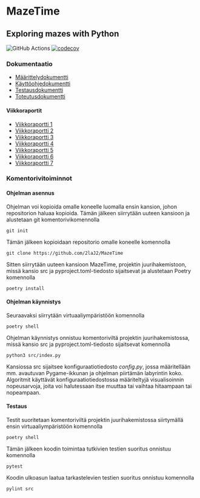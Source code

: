 # MazeTime 

## Exploring mazes with Python

![GitHub Actions](https://github.com/2laJ2/MazeTime/workflows/CI/badge.svg)
[![codecov](https://codecov.io/gh/2laJ2/MazeTime/branch/main/graph/badge.svg?token=obIX1oXHC8)](https://codecov.io/gh/2laJ2/MazeTime)

### Dokumentaatio

- [Määrittelydokumentti](/dokumentaatio/vaatimusmaarittely.md)
- [Käyttöohjedokumentti](/dokumentaatio/kayttoohje.md)
- [Testausdokumentti](/dokumentaatio/testaus.md)
- [Toteutusdokumentti](/dokumentaatio/toteutus.md)

#### Viikkoraportit

- [Viikkoraportti 1](/dokumentaatio/viikkoraportit/viikko1.md)
- [Viikkoraportti 2](/dokumentaatio/viikkoraportit/viikko2.md)
- [Viikkoraportti 3](/dokumentaatio/viikkoraportit/viikko3.md)
- [Viikkoraportti 4](/dokumentaatio/viikkoraportit/viikko4.md)
- [Viikkoraportti 5](/dokumentaatio/viikkoraportit/viikko5.md)
- [Viikkoraportti 6](/dokumentaatio/viikkoraportit/viikko6.md)
- [Viikkoraportti 7](/dokumentaatio/viikkoraportit/viikko7.md)

### Komentorivitoiminnot

#### Ohjelman asennus

Ohjelman voi kopioida omalle koneelle luomalla ensin kansion, johon repositorion haluaa kopioida. Tämän jälkeen siirrytään uuteen kansioon ja alustetaan git komentorivikomennolla

```
git init
```
Tämän jälkeen kopioidaan repositorio omalle koneelle komennolla 

```
git clone https://github.com/2laJ2/MazeTime
```
Sitten siirrytään uuteen kansioon MazeTime, projektin juurihakemistoon, missä kansio src ja pyproject.toml-tiedosto sijaitsevat ja alustetaan Poetry komennolla 

```
poetry install
```
#### Ohjelman käynnistys

Seuraavaksi siirrytään virtuaaliympäristöön komennolla

```
poetry shell
```

Ohjelman käynnistys onnistuu komentoriviltä projektin juurihakemistossa, missä kansio src ja pyproject.toml-tiedosto sijaitsevat komennolla

```
python3 src/index.py
```

Kansiossa src sijaitsee konfiguraatiotiedosto _config.py_, jossa määritellään mm. avautuvan Pygame-ikkunan ja ohjelman piirtämän labyrintin koko. Algoritmit käyttävät konfiguraatiotiedostossa määriteltyjä visualisoinnin nopeusarvoja, joita voi halutessaan itse muuttaa tai vaihtaa hitaampaan tai nopeampaan.

#### Testaus

Testit suoritetaan komentoriviltä projektin juurihakemistossa siirtymällä ensin virtuaaliympäristöön komennolla

```
poetry shell
```
Tämän jälkeen koodin toimintaa tutkivien testien suoritus onnistuu komennolla

```
pytest
```
Koodin ulkoasun laatua tarkastelevien testien suoritus onnistuu komennolla

```
pylint src
```
